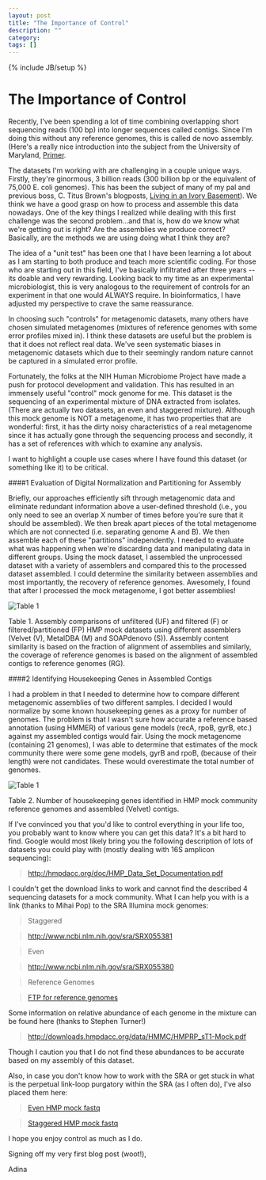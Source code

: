 ```yaml
---
layout: post
title: "The Importance of Control"
description: ""
category: 
tags: []
---
```

{% include JB/setup %}

# The Importance of Control

Recently, I've been spending a lot of time combining overlapping short sequencing reads (100 bp) into longer sequences called contigs.  Since I'm doing this without any reference genomes, this is called de novo assembly.  (Here's a really nice introduction into the subject from the University of Maryland, [Primer](http://www.cbcb.umd.edu/research/assembly_primer.shtml).

The datasets I'm working with are challenging in a couple unique ways.  Firstly, they're ginormous, 3 billion reads (300 billion bp or the equivalent of 75,000 E. coli genomes).  This has been the subject of many of my pal and previous boss, C. Titus Brown's blogposts, [Living in an Ivory Basement](http://ivory.idyll.org/blog/)).  We think we have a good grasp on how to process and assemble this data nowadays.   One of the key things I realized while dealing with this first challenge was the second problem...and that is, how do we know what we're getting out is right?  Are the assemblies we produce correct?   Basically, are the methods we are using doing what I think they are? 

The idea of a "unit test" has been one that I have been learning a lot about as I am starting to both produce and teach more scientific coding.  For those who are starting out in this field, I've basically infiltrated after three years -- its doable and very rewarding.  Looking back to my time as an experimental microbiologist, this is very analogous to the requirement of controls for an experiment in that one would ALWAYS require.  In bioinformatics, I have adjusted my perspective to crave the same reassurance.

In choosing such "controls" for metagenomic datasets, many others have chosen simulated metagenomes (mixtures of reference genomes with some error profiles mixed in).  I think these datasets are useful but the problem is that it does not reflect real data.  We've seen systematic biases in metagenomic datasets which due to their seemingly random nature cannot be captured in a simulated error profile.  

Fortunately, the folks at the NIH Human Microbiome Project have made a push for protocol development and validation.  This has resulted in an immensely useful "control" mock genome for me.  This dataset is the sequencing of an experimental mixture of DNA extracted from isolates.  (There are actually two datasets, an even and staggered mixture).  Although this mock genome is NOT a metagenome, it has two properties that are wonderful:  first, it has the dirty noisy characteristics of a real metagenome since it has actually gone through the sequencing process and secondly, it has a set of references with which to examine any analysis. 

I want to highlight a couple use cases where I have found this dataset (or something like it) to be critical.  

###\#1 Evaluation of Digital Normalization and Partitioning for Assembly

Briefly, our approaches efficiently sift through metagenomic data and eliminate redundant information above a user-defined threshold (i.e., you only need to see an overlap X number of times before you're sure that it should be assembled).  We then break apart pieces of the total metagenome which are not connected (i.e. separating genome A and B).  We then assemble each of these "partitions" independently.  I needed to evaluate what was happening when we're discarding data and manipulating data in different groups.  Using the mock dataset, I assembled the unprocessed dataset with a variety of assemblers and compared this to the processed dataset assembled.  I could determine the similarity between assemblies and most importantly, the recovery of reference genomes.  Awesomely, I found that after I processed the mock metagenome, I got better assemblies!


![Table 1](https://raw.github.com/adina/adina.github.com/master/_posts/figures/2012-11-06-control/table1.png)


Table 1. Assembly comparisons of unfiltered (UF) and filtered (F) or filtered/partitioned (FP) HMP mock datasets using different assemblers (Velvet (V), MetaIDBA (M) and SOAPdenovo (S)).  Assembly content similarity is based on the fraction of alignment of assemblies and similarly, the coverage of reference genomes is based on the alignment of assembled contigs to reference genomes (RG).

###\#2 Identifying Housekeeping Genes in Assembled Contigs

I had a problem in that I needed to determine how to compare different metagenomic assemblies of two different samples.  I decided I would normalize by some known housekeeping genes as a proxy for number of genomes.  The problem is that I wasn't sure how accurate a reference based annotation (using HMMER) of various gene models (recA, rpoB, gyrB, etc.) against my assembled contigs would fair.  Using the mock metagenome (containing 21 genomes), I was able to determine that estimates of the mock community there were some gene models, gyrB and rpoB, (because of their length) were not candidates. These would overestimate the total number of genomes.

![Table 1](https://raw.github.com/adina/adina.github.com/master/_posts/figures/2012-11-06-control/table2.png)

Table 2. Number of housekeeping genes identified in HMP mock community reference genomes and assembled (Velvet) contigs.

If I've convinced you that you'd like to control everything in your life too, you probably want to know where you can get this data?  It's a bit hard to find.  Google would most likely bring you the following description of lots of datasets you could play with (mostly dealing with 16S amplicon sequencing): 

> <http://hmpdacc.org/doc/HMP_Data_Set_Documentation.pdf>

I couldn't get the download links to work and cannot find the described 4 sequencing datasets for a mock community.  What I can help you with is a link (thanks to Mihai Pop) to the SRA Illumina mock genomes:

> Staggered

> <http://www.ncbi.nlm.nih.gov/sra/SRX055381>

> Even


> <http://www.ncbi.nlm.nih.gov/sra/SRX055380>

> Reference Genomes

> [FTP for reference genomes](ftp://ftp.hgsc.bcm.tmc.edu/pub/misc/HMP/mock/mock.all.genome.fa)

Some information on relative abundance of each genome in the mixture can be found here (thanks to Stephen Turner!)

> <http://downloads.hmpdacc.org/data/HMMC/HMPRP_sT1-Mock.pdf>

Though I caution you that I do not find these abundances to be accurate based on my assembly of this dataset.

Also, in case you don't know how to work with the SRA or get stuck in what is the perpetual link-loop purgatory within the SRA (as I often do), I've also placed them here:

> [Even HMP mock fastq](http://lyorn.idyll.org/~adina/SRR172902.fastq.gz)


> [Staggered HMP mock fastq](http://lyorn.idyll.org/~adina/SRR172903.fastq.gz)

I hope you enjoy control as much as I do.

Signing off my very first blog post (woot!),

Adina
